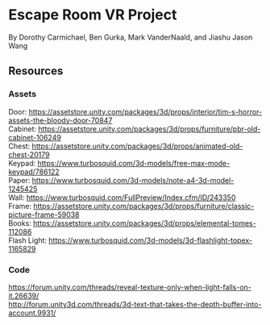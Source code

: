# Escape Room VR Project
By Dorothy Carmichael, Ben Gurka, Mark VanderNaald, and Jiashu Jason Wang

## Resources
### Assets
Door:     https://assetstore.unity.com/packages/3d/props/interior/tim-s-horror-assets-the-bloody-door-70847  
Cabinet:  https://assetstore.unity.com/packages/3d/props/furniture/pbr-old-cabinet-106249  
Chest:    https://assetstore.unity.com/packages/3d/props/animated-old-chest-20179  
Keypad:   https://www.turbosquid.com/3d-models/free-max-mode-keypad/786122  
Paper:    https://www.turbosquid.com/3d-models/note-a4-3d-model-1245425  
Wall:     https://www.turbosquid.com/FullPreview/Index.cfm/ID/243350  
Frame:    https://assetstore.unity.com/packages/3d/props/furniture/classic-picture-frame-59038  
Books:    https://assetstore.unity.com/packages/3d/props/elemental-tomes-112086  
Flash Light: https://www.turbosquid.com/3d-models/3d-flashlight-topex-1165829  
### Code
https://forum.unity.com/threads/reveal-texture-only-when-light-falls-on-it.26639/  
http://forum.unity3d.com/threads/3d-text-that-takes-the-depth-buffer-into-account.9931/  
